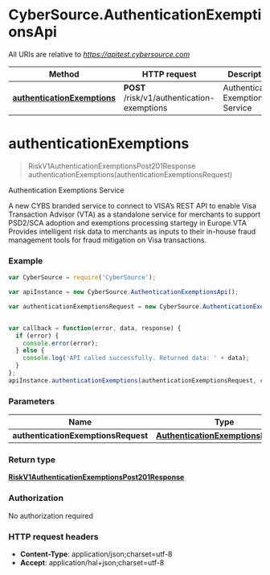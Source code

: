 # CyberSource.AuthenticationExemptionsApi

All URIs are relative to *https://apitest.cybersource.com*

Method | HTTP request | Description
------------- | ------------- | -------------
[**authenticationExemptions**](AuthenticationExemptionsApi.md#authenticationExemptions) | **POST** /risk/v1/authentication-exemptions | Authentication Exemptions Service


<a name="authenticationExemptions"></a>
# **authenticationExemptions**
> RiskV1AuthenticationExemptionsPost201Response authenticationExemptions(authenticationExemptionsRequest)

Authentication Exemptions Service

A new CYBS branded service to connect to VISA’s REST API to enable Visa Transaction Advisor (VTA) as a standalone service for merchants to support PSD2/SCA adoption and exemptions processing startegy in Europe.VTA Provides intelligent risk data to merchants as inputs to their in-house fraud management tools for fraud mitigation on Visa transactions. 

### Example
```javascript
var CyberSource = require('CyberSource');

var apiInstance = new CyberSource.AuthenticationExemptionsApi();

var authenticationExemptionsRequest = new CyberSource.AuthenticationExemptionsRequest(); // AuthenticationExemptionsRequest | 


var callback = function(error, data, response) {
  if (error) {
    console.error(error);
  } else {
    console.log('API called successfully. Returned data: ' + data);
  }
};
apiInstance.authenticationExemptions(authenticationExemptionsRequest, callback);
```

### Parameters

Name | Type | Description  | Notes
------------- | ------------- | ------------- | -------------
 **authenticationExemptionsRequest** | [**AuthenticationExemptionsRequest**](AuthenticationExemptionsRequest.md)|  | 

### Return type

[**RiskV1AuthenticationExemptionsPost201Response**](RiskV1AuthenticationExemptionsPost201Response.md)

### Authorization

No authorization required

### HTTP request headers

 - **Content-Type**: application/json;charset=utf-8
 - **Accept**: application/hal+json;charset=utf-8

